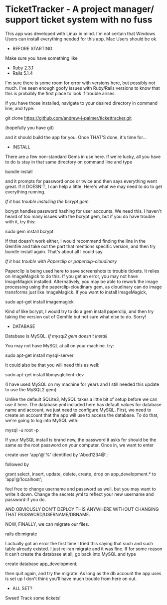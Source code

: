 # TicketTracker - A project manager/ support ticket system with no fuss

This app was developed with Linux in mind. I'm not certain that Windows Users can install everything needed for this app. Mac Users should be ok.

* BEFORE STARTING 


Make sure you have something like
- Ruby 2.3.1
- Rails 5.1.4

I'm sure there is some room for error with versions here, but possibly not much. I've seen enough goofy issues with Ruby/Rails versions to know that this is probably the first place to look if trouble arises.

If you have those installed, navigate to your desired directory in command line, and type:

git clone https://github.com/andrew-j-palmer/tickettracker.git

(hopefully you have git)

and it should build the app for you. Once THAT'S done, it's time for...


* INSTALL 

There are a few non-standard Gems in use here. If we're lucky, all you have to do is stay in that same directory on command line and type

bundle install

and it prompts for password once or twice and then says everything went great. If it DOESN'T, I can help a little. Here's what we may need to do to get everything running.

*If it has trouble installing the bcrypt gem*

bcrypt handles password hashing for user accounts. We need this. I haven't heard of too many issues with the bcrypt gem, but if you do have trouble with it, try this:

sudo gem install bcrypt

If that doesn't work either, I would recommend finding the line in the Gemfile and take out the part that mentions specific version, and then try bundle install again. That's about all I could say. 

*If it has trouble with Paperclip or paperclip-cloudinary*

Paperclip is being used here to save screenshots to trouble tickets. It relies on ImageMagick to do this. If you get an error, you may not have ImageMagick installed. Alternatively, you may be able to rework the image processing using the paperclip-cloudinary gem, as cloudinary can do image transforms just like ImageMagick. If you want to install ImageMagick,

sudo apt-get install imagemagick

Kind of like bcrypt, I would try to do a gem install paperclip, and then try taking the version out of Gemfile but not sure what else to do. Sorry!


* DATABASE 

Database is MySQL. 
*If mysql2 gem doesn't install*

You may not have MySQL at all on your machine. try:

sudo apt-get install mysql-server

It could also be that you will need this as well:

sudo apt-get install libmysqlclient-dev

(I have used MySQL on my machine for years and I still needed this update to use the MySQL2 gem)

Unlike the default SQLite3, MySQL takes a little bit of setup before we can use it here. The database.yml included here has default values for database name and account, we just need to configure MySQL. First, we need to create an account that the app will use to access the database. To do that, we're going to log into MySQL with:

mysql -u root -p

If your MySQL install is brand new, the password it asks for should be the same as the root password on your computer. Once in, we want to enter

create user 'app'@'%' identified by 'Abcd1234@';

followed by

grant select, insert, update, delete, create, drop on app_development.* to 'app'@'localhost';

feel free to change username and password as well, but you may want to write it down. Change the secrets.yml to reflect your new username and password if you do.

AND OBVIOUSLY DON'T DEPLOY THIS ANYWHERE WITHOUT CHANGING THAT PASSWORD/USERNAME/DBNAME.

NOW, FINALLY, we can migrate our files.

rails db:migrate

I actually got an error the first time I tried this saying that such and such table already existed. I just re-ran migrate and it was fine. If for some reason it can't create the database at all, go back into MySQL and type

create database app_development;

then quit again, and try the migrate. As long as the db account the app uses is set up I don't think you'll have much trouble from here on out.


* ALL SET?

Sweet! Track some tickets!
